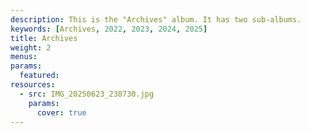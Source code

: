 ```yaml
---
description: This is the "Archives" album. It has two sub-albums.
keywords: [Archives, 2022, 2023, 2024, 2025]
title: Archives
weight: 2
menus: 
params:
  featured: 
resources:
  - src: IMG_20250623_230730.jpg
    params:
      cover: true
---
```

